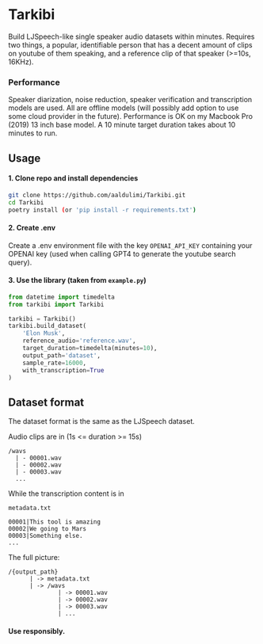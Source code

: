 # Tarkibi
Build LJSpeech-like single speaker audio datasets within minutes. Requires two things, a popular, identifiable person that has a decent amount of clips on youtube of them speaking, and a reference clip of that speaker (>=10s, 16KHz).

### Performance 
Speaker diarization, noise reduction, speaker verification and transcription models are used. All are offline models (will possibly add option to use some cloud provider in the future).
Performance is OK on my Macbook Pro (2019) 13 inch base model.
A 10 minute target duration takes about 10 minutes to run.

## Usage 
#### 1. Clone repo and install dependencies 
```bash
git clone https://github.com/aaldulimi/Tarkibi.git
cd Tarkibi
poetry install (or 'pip install -r requirements.txt')
```

#### 2. Create .env
Create a .env environment file with the key `OPENAI_API_KEY` containing your OPENAI key (used when calling GPT4 to generate the youtube search query). 

#### 3. Use the library (taken from `example.py`)
```python
from datetime import timedelta
from tarkibi import Tarkibi

tarkibi = Tarkibi()
tarkibi.build_dataset(
    'Elon Musk', 
    reference_audio='reference.wav',
    target_duration=timedelta(minutes=10), 
    output_path='dataset', 
    sample_rate=16000,
    with_transcription=True
)
```

## Dataset format 
The dataset format is the same as the LJSpeech dataset.

Audio clips are in (1s <= duration >= 15s)
```
/wavs
  | - 00001.wav
  | - 00002.wav
  | - 00003.wav
  ...
```
While the transcription content is in 
```
metadata.txt

00001|This tool is amazing
00002|We going to Mars
00003|Something else.
... 
```
The full picture:
```
/{output_path}
      | -> metadata.txt
      | -> /wavs
              | -> 00001.wav
              | -> 00002.wav
              | -> 00003.wav
              | ...
```


#### Use responsibly.